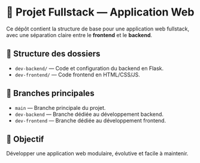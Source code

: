 # 🧩 Projet Fullstack — Application Web

Ce dépôt contient la structure de base pour une application web fullstack, avec une séparation claire entre le **frontend** et le **backend**.

## 📁 Structure des dossiers

- `dev-backend/` — Code et configuration du backend en Flask.
- `dev-frontend/` — Code frontend en HTML/CSS/JS.

## 🌱 Branches principales

- `main` — Branche principale du projet.
- `dev-backend` — Branche dédiée au développement backend.
- `dev-frontend` — Branche dédiée au développement frontend.

## 🚀 Objectif

Développer une application web modulaire, évolutive et facile à maintenir.
